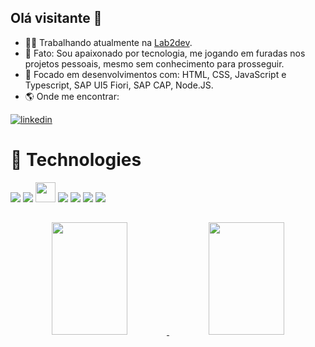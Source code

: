 ##  Olá visitante 👋
* 👨‍💻 Trabalhando atualmente na [Lab2dev](https://lab2dev.com/).
* 🌟 Fato: Sou apaixonado por tecnologia, me jogando em furadas nos projetos pessoais, mesmo sem conhecimento para prosseguir.
* 🧰 Focado em desenvolvimentos com: HTML, CSS, JavaScript e Typescript, SAP UI5 Fiori, SAP CAP, Node.JS.
* 🌎 Onde me encontrar:

[![linkedin](https://img.shields.io/badge/linkedin-0A66C2?style=for-the-badge&logo=linkedin&logoColor=white)](https://www.linkedin.com/in/renang-freire)


# 🚀 Technologies 
<p align="left">
<img src="https://img.icons8.com/color/32/000000/javascript"/>
<img src="https://img.icons8.com/color/32/000000/typescript"/>
<img src="https://icon.icepanel.io/Technology/svg/Node.js.svg" width="32" height="32"/>
<img src="https://img.icons8.com/?size=32&id=38192&format=png">
<img src="https://img.icons8.com/color/32/000000/git"/>
<img src="https://img.icons8.com/color/32/000000/html-5"/>
<img src="https://img.icons8.com/color/32/000000/css3"/>
</p>

##
<div align="center">
  <a href="https://github.com/ydragonz">
  <img width="49%" height="180em" src="https://github-readme-stats.vercel.app/api?username=renangfreire&show_icons=true&theme=tokyonight&include_all_commits=true&count_private=true"/>
  <img width="49%" height="180em" src="https://github-readme-stats.vercel.app/api/top-langs/?username=renangfreire&layout=compact&langs_count=7&theme=tokyonight"/>
</div>

##

